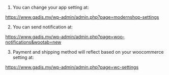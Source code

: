 1. You can change your app setting at:

https://www.gadis.my/wp-admin/admin.php?page=modernshop-settings

2. You can send notification at:

https://www.gadis.my/wp-admin/admin.php?page=woo-notifications&wootab=new

3. Payment and shipping method will reflect based on your woocommerce setting at:

https://www.gadis.my/wp-admin/admin.php?page=wc-settings